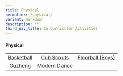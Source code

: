 ```yaml
---
title: Physical
permalink: /physical/
variant: markdown
description: ""
third_nav_title: Co Curricular Activities
---
```

#### Physical
<table>
<tbody>
<tr>
<td align="center"><nobr><a href="/holistic-education/co-curricular-activities-cca/physical/basketball" rel="noopener noreferrer nofollow" target="_self">Basketball</a></nobr></td>
<td align="center"><nobr><a href="/holistic-education/co-curricular-activities-cca/physical/cub-scouts" rel="noopener noreferrer nofollow" target="_self">Cub Scouts</a></nobr></td>
<td align="center"><nobr><a href="/holistic-education/co-curricular-activities-cca/physical/floorball-boys" rel="noopener noreferrer nofollow" target="_self">Floorball (Boys)</a></nobr></td>
</tr>
<tr>
<td align="center"><nobr><a href="/holistic-education/co-curricular-activities-cca/p4-p6-cca/aesthetics/guzheng" rel="noopener noreferrer nofollow" target="_self">Guzheng</a></nobr></td>
<td align="center"><nobr><a href="/holistic-education/co-curricular-activities-cca/aesthetics/modern-dance" rel="noopener noreferrer nofollow" target="_self">Modern Dance</a></nobr></td>
<td align="center"><nobr></nobr></td>
</tr>
</tbody></table>